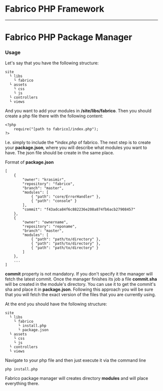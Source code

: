# Fabrico PHP Framework

***

# Fabrico PHP Package Manager

### Usage

Let's say that you have the following structure:

    site
      └ libs
        └ fabrico
      └ assets
        └ css
        └ js
      └ controllers
      └ views

And you want to add your modules in **/site/libs/fabrico**. Then you should create a php file there with the following content:

    <?php
        require("[path to fabrico]/index.php");     
    ?>

I.e. simply to include the **index.php* of  fabrico.
The next step is to create your **package.json**, where you will describe what modules you want to have. The json file should be create in the same place.

Format of **package.json**

    [
        {
            "owner": "krasimir",
            "repository": "fabrico",
            "branch": "master",
            "modules": [
                { "path": "core/ErrorHandler" },
                { "path": "console" }
            ],
            "commit": "f43adca84f6c882236e208a874fb6acb27908457"
        },
        {
            "owner": "ownername",
            "repository": "reponame",
            "branch": "master",
            "modules": [
                { "path": "path/to/directory" },
                { "path": "path/to/directory" },
                { "path": "path/to/directory" }
            ]
        },
        ...
    ]

**commit** property is not mandatory. If you don't specify it the manager will fetch the latest commit. Once the manager finishes its job a file **commit.sha** will be created in the module's directory. You can use it to get the commit's sha and place it in **package.json**. Following this approach you will be sure that you will fetch the exact version of the files that you are currently using.

At the end you should have the following structure:

    site
      └ libs
        └ fabrico
          └ install.php
          └ package.json
      └ assets
        └ css
        └ js
      └ controllers
      └ views

Navigate to your php file and then just execute it via the command line

    php install.php

Fabrico package manager will creates directory **modules** and will place everything there.